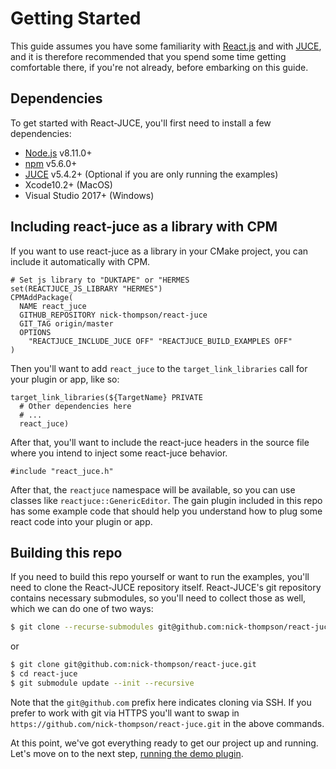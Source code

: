 # Getting Started

This guide assumes you have some familiarity with [React.js](https://reactjs.org/) and with [JUCE](https://juce.com/), and it is therefore recommended that you spend some time getting comfortable there, if you're not already, before embarking on this guide.

## Dependencies

To get started with React-JUCE, you'll first need to install a few dependencies:

- [Node.js](https://nodejs.org/en/) v8.11.0+
- [npm](https://www.npmjs.com/) v5.6.0+
- [JUCE](https://juce.com/) v5.4.2+ (Optional if you are only running the examples)
- Xcode10.2+ (MacOS)
- Visual Studio 2017+ (Windows)

## Including react-juce as a library with CPM

If you want to use react-juce as a library in your CMake project, you can include it
automatically with CPM.

```
# Set js library to "DUKTAPE" or "HERMES
set(REACTJUCE_JS_LIBRARY "HERMES")
CPMAddPackage(
  NAME react_juce
  GITHUB_REPOSITORY nick-thompson/react-juce
  GIT_TAG origin/master
  OPTIONS
    "REACTJUCE_INCLUDE_JUCE OFF" "REACTJUCE_BUILD_EXAMPLES OFF"
)
```

Then you'll want to add `react_juce` to the `target_link_libraries` call for your
plugin or app, like so:

```
target_link_libraries(${TargetName} PRIVATE
  # Other dependencies here
  # ...
  react_juce)
```

After that, you'll want to include the react-juce headers in the source file where
you intend to inject some react-juce behavior.

```
#include "react_juce.h"
```

After that, the `reactjuce` namespace will be available, so you can use classes like
`reactjuce::GenericEditor`. The gain plugin included in this repo has some example
code that should help you understand how to plug some react code into your plugin or
app.

## Building this repo

If you need to build this repo yourself or want to run the examples, you'll need to
clone the React-JUCE repository itself. React-JUCE's git repository contains
necessary submodules, so you'll need to collect those as well, which we can do one
of two ways:

```bash
$ git clone --recurse-submodules git@github.com:nick-thompson/react-juce.git
```

or

```bash
$ git clone git@github.com:nick-thompson/react-juce.git
$ cd react-juce
$ git submodule update --init --recursive
```

Note that the `git@github.com` prefix here indicates cloning via SSH. If you prefer
to work with git via HTTPS you'll want to swap in `https://github.com/nick-thompson/react-juce.git`
in the above commands.

At this point, we've got everything ready to get our project up and running. Let's
move on to the next step, [running the demo plugin](Running_the_Examples.md).
